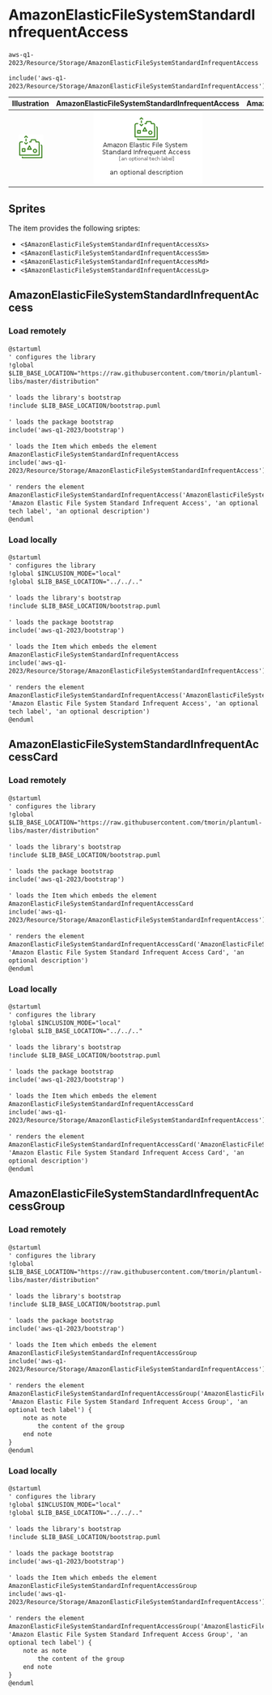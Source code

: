 # AmazonElasticFileSystemStandardInfrequentAccess


```text
aws-q1-2023/Resource/Storage/AmazonElasticFileSystemStandardInfrequentAccess
```

```text
include('aws-q1-2023/Resource/Storage/AmazonElasticFileSystemStandardInfrequentAccess')
```



| Illustration | AmazonElasticFileSystemStandardInfrequentAccess | AmazonElasticFileSystemStandardInfrequentAccessCard | AmazonElasticFileSystemStandardInfrequentAccessGroup |
| :---: | :---: | :---: | :---: |
| ![illustration for Illustration](../../../aws-q1-2023/Resource/Storage/AmazonElasticFileSystemStandardInfrequentAccess.png) | ![illustration for AmazonElasticFileSystemStandardInfrequentAccess](../../../aws-q1-2023/Resource/Storage/AmazonElasticFileSystemStandardInfrequentAccess.Local.png) | ![illustration for AmazonElasticFileSystemStandardInfrequentAccessCard](../../../aws-q1-2023/Resource/Storage/AmazonElasticFileSystemStandardInfrequentAccessCard.Local.png) | ![illustration for AmazonElasticFileSystemStandardInfrequentAccessGroup](../../../aws-q1-2023/Resource/Storage/AmazonElasticFileSystemStandardInfrequentAccessGroup.Local.png) |



## Sprites
The item provides the following sriptes:

- `<$AmazonElasticFileSystemStandardInfrequentAccessXs>`
- `<$AmazonElasticFileSystemStandardInfrequentAccessSm>`
- `<$AmazonElasticFileSystemStandardInfrequentAccessMd>`
- `<$AmazonElasticFileSystemStandardInfrequentAccessLg>`





## AmazonElasticFileSystemStandardInfrequentAccess

### Load remotely
```plantuml
@startuml
' configures the library
!global $LIB_BASE_LOCATION="https://raw.githubusercontent.com/tmorin/plantuml-libs/master/distribution"

' loads the library's bootstrap
!include $LIB_BASE_LOCATION/bootstrap.puml

' loads the package bootstrap
include('aws-q1-2023/bootstrap')

' loads the Item which embeds the element AmazonElasticFileSystemStandardInfrequentAccess
include('aws-q1-2023/Resource/Storage/AmazonElasticFileSystemStandardInfrequentAccess')

' renders the element
AmazonElasticFileSystemStandardInfrequentAccess('AmazonElasticFileSystemStandardInfrequentAccess', 'Amazon Elastic File System Standard Infrequent Access', 'an optional tech label', 'an optional description')
@enduml
```

### Load locally
```plantuml
@startuml
' configures the library
!global $INCLUSION_MODE="local"
!global $LIB_BASE_LOCATION="../../.."

' loads the library's bootstrap
!include $LIB_BASE_LOCATION/bootstrap.puml

' loads the package bootstrap
include('aws-q1-2023/bootstrap')

' loads the Item which embeds the element AmazonElasticFileSystemStandardInfrequentAccess
include('aws-q1-2023/Resource/Storage/AmazonElasticFileSystemStandardInfrequentAccess')

' renders the element
AmazonElasticFileSystemStandardInfrequentAccess('AmazonElasticFileSystemStandardInfrequentAccess', 'Amazon Elastic File System Standard Infrequent Access', 'an optional tech label', 'an optional description')
@enduml
```

## AmazonElasticFileSystemStandardInfrequentAccessCard

### Load remotely
```plantuml
@startuml
' configures the library
!global $LIB_BASE_LOCATION="https://raw.githubusercontent.com/tmorin/plantuml-libs/master/distribution"

' loads the library's bootstrap
!include $LIB_BASE_LOCATION/bootstrap.puml

' loads the package bootstrap
include('aws-q1-2023/bootstrap')

' loads the Item which embeds the element AmazonElasticFileSystemStandardInfrequentAccessCard
include('aws-q1-2023/Resource/Storage/AmazonElasticFileSystemStandardInfrequentAccess')

' renders the element
AmazonElasticFileSystemStandardInfrequentAccessCard('AmazonElasticFileSystemStandardInfrequentAccessCard', 'Amazon Elastic File System Standard Infrequent Access Card', 'an optional description')
@enduml
```

### Load locally
```plantuml
@startuml
' configures the library
!global $INCLUSION_MODE="local"
!global $LIB_BASE_LOCATION="../../.."

' loads the library's bootstrap
!include $LIB_BASE_LOCATION/bootstrap.puml

' loads the package bootstrap
include('aws-q1-2023/bootstrap')

' loads the Item which embeds the element AmazonElasticFileSystemStandardInfrequentAccessCard
include('aws-q1-2023/Resource/Storage/AmazonElasticFileSystemStandardInfrequentAccess')

' renders the element
AmazonElasticFileSystemStandardInfrequentAccessCard('AmazonElasticFileSystemStandardInfrequentAccessCard', 'Amazon Elastic File System Standard Infrequent Access Card', 'an optional description')
@enduml
```

## AmazonElasticFileSystemStandardInfrequentAccessGroup

### Load remotely
```plantuml
@startuml
' configures the library
!global $LIB_BASE_LOCATION="https://raw.githubusercontent.com/tmorin/plantuml-libs/master/distribution"

' loads the library's bootstrap
!include $LIB_BASE_LOCATION/bootstrap.puml

' loads the package bootstrap
include('aws-q1-2023/bootstrap')

' loads the Item which embeds the element AmazonElasticFileSystemStandardInfrequentAccessGroup
include('aws-q1-2023/Resource/Storage/AmazonElasticFileSystemStandardInfrequentAccess')

' renders the element
AmazonElasticFileSystemStandardInfrequentAccessGroup('AmazonElasticFileSystemStandardInfrequentAccessGroup', 'Amazon Elastic File System Standard Infrequent Access Group', 'an optional tech label') {
    note as note
        the content of the group
    end note
}
@enduml
```

### Load locally
```plantuml
@startuml
' configures the library
!global $INCLUSION_MODE="local"
!global $LIB_BASE_LOCATION="../../.."

' loads the library's bootstrap
!include $LIB_BASE_LOCATION/bootstrap.puml

' loads the package bootstrap
include('aws-q1-2023/bootstrap')

' loads the Item which embeds the element AmazonElasticFileSystemStandardInfrequentAccessGroup
include('aws-q1-2023/Resource/Storage/AmazonElasticFileSystemStandardInfrequentAccess')

' renders the element
AmazonElasticFileSystemStandardInfrequentAccessGroup('AmazonElasticFileSystemStandardInfrequentAccessGroup', 'Amazon Elastic File System Standard Infrequent Access Group', 'an optional tech label') {
    note as note
        the content of the group
    end note
}
@enduml
```


